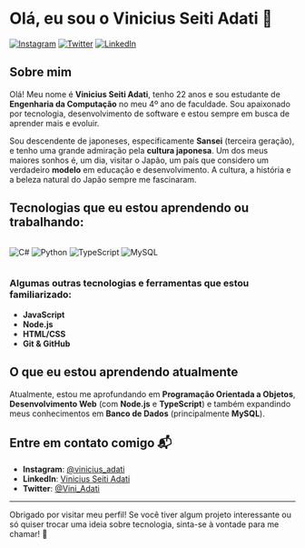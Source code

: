 # Olá, eu sou o Vinicius Seiti Adati 👋

[![Instagram](https://img.shields.io/badge/Instagram-E4405F?style=for-the-badge&logo=instagram&logoColor=white)](https://www.instagram.com/vinicius_adati/)
[![Twitter](https://img.shields.io/badge/Twitter-1DA1F2?style=for-the-badge&logo=twitter&logoColor=white)](https://twitter.com/Vini_Adati)
[![LinkedIn](https://img.shields.io/badge/LinkedIn-0077B5?style=for-the-badge&logo=linkedin&logoColor=white)](https://www.linkedin.com/in/vinicius-seiti-adati-12aa10272/)

## Sobre mim
Olá! Meu nome é **Vinicius Seiti Adati**, tenho 22 anos e sou estudante de **Engenharia da Computação** no meu 4º ano de faculdade. Sou apaixonado por tecnologia, desenvolvimento de software e estou sempre em busca de aprender mais e evoluir.

Sou descendente de japoneses, especificamente **Sansei** (terceira geração), e tenho uma grande admiração pela **cultura japonesa**. Um dos meus maiores sonhos é, um dia, visitar o Japão, um país que considero um verdadeiro **modelo** em educação e desenvolvimento. A cultura, a história e a beleza natural do Japão sempre me fascinaram.

## Tecnologias que eu estou aprendendo ou trabalhando:

<div style="display: inline-block;">

![C#](https://img.shields.io/badge/C%23-239120?style=for-the-badge&logo=c-sharp&logoColor=white)
![Python](https://img.shields.io/badge/Python-3776AB?style=for-the-badge&logo=python&logoColor=white)
![TypeScript](https://img.shields.io/badge/TypeScript-3178C6?style=for-the-badge&logo=typescript&logoColor=white)
![MySQL](https://img.shields.io/badge/MySQL-00000F?style=for-the-badge&logo=mysql&logoColor=white)

</div>

### Algumas outras tecnologias e ferramentas que estou familiarizado:
- **JavaScript** 
- **Node.js**
- **HTML/CSS**
- **Git & GitHub**

## O que eu estou aprendendo atualmente
Atualmente, estou me aprofundando em **Programação Orientada a Objetos**, **Desenvolvimento Web** (com **Node.js** e **TypeScript**) e também expandindo meus conhecimentos em **Banco de Dados** (principalmente **MySQL**).

## Entre em contato comigo 📬
- **Instagram**: [@vinicius_adati](https://www.instagram.com/vinicius_adati/)
- **LinkedIn**: [Vinicius Seiti Adati](https://www.linkedin.com/in/vinicius-seiti-adati-12aa10272/)
- **Twitter**: [@Vini_Adati](https://twitter.com/Vini_Adati)

---

Obrigado por visitar meu perfil! Se você tiver algum projeto interessante ou só quiser trocar uma ideia sobre tecnologia, sinta-se à vontade para me chamar! 🚀
